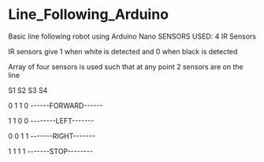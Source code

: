 # Line_Following_Arduino
Basic line following robot using Arduino Nano
SENSORS USED: 4 IR Sensors

IR sensors give 1 when white is detected and 0 when black is detected

Array of four sensors is used such that at any point 2 sensors are on the line

S1 S2 S3 S4

 0  1  1  0             ------FORWARD------

1     1   0   0             --------LEFT-------

0     0   1   1             -------RIGHT-------

1     1   1   1             -------STOP--------
